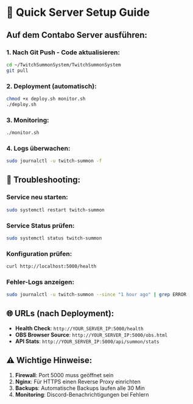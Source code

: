 # 🚀 Quick Server Setup Guide

## Auf dem Contabo Server ausführen:

### 1. Nach Git Push - Code aktualisieren:
```bash
cd ~/TwitchSummonSystem/TwitchSummonSystem
git pull
```

### 2. Deployment (automatisch):
```bash
chmod +x deploy.sh monitor.sh
./deploy.sh
```

### 3. Monitoring:
```bash
./monitor.sh
```

### 4. Logs überwachen:
```bash
sudo journalctl -u twitch-summon -f
```

## 🔧 Troubleshooting:

### Service neu starten:
```bash
sudo systemctl restart twitch-summon
```

### Service Status prüfen:
```bash
sudo systemctl status twitch-summon
```

### Konfiguration prüfen:
```bash
curl http://localhost:5000/health
```

### Fehler-Logs anzeigen:
```bash
sudo journalctl -u twitch-summon --since "1 hour ago" | grep ERROR
```

## 🌐 URLs (nach Deployment):

- **Health Check**: `http://YOUR_SERVER_IP:5000/health`
- **OBS Browser Source**: `http://YOUR_SERVER_IP:5000/obs.html`  
- **API Stats**: `http://YOUR_SERVER_IP:5000/api/summon/stats`

## ⚠️ Wichtige Hinweise:

1. **Firewall**: Port 5000 muss geöffnet sein
2. **Nginx**: Für HTTPS einen Reverse Proxy einrichten
3. **Backups**: Automatische Backups laufen alle 30 Min
4. **Monitoring**: Discord-Benachrichtigungen bei Fehlern
